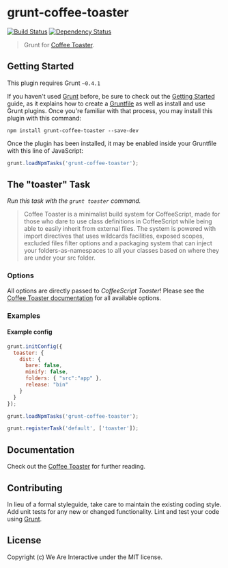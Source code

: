 # grunt-coffee-toaster

[![Build Status](https://travis-ci.org/weareinteractive/grunt-coffee-toaster.png?branch=master)](https://travis-ci.org/weareinteractive/grunt-coffee-toaster)
[![Dependency Status](https://gemnasium.com/weareinteractive/grunt-coffee-toaster.png)](https://gemnasium.com/weareinteractive/grunt-coffee-toaster)

> Grunt for [Coffee Toaster](https://github.com/serpentem/coffee-toaster).

## Getting Started

This plugin requires Grunt `~0.4.1`

If you haven't used [Grunt](http://gruntjs.com/) before, be sure to check out the [Getting Started](http://gruntjs.com/getting-started) guide, as it explains how to create a [Gruntfile](http://gruntjs.com/sample-gruntfile) as well as install and use Grunt plugins. Once you're familiar with that process, you may install this plugin with this command:

```shell
npm install grunt-coffee-toaster --save-dev
```

Once the plugin has been installed, it may be enabled inside your Gruntfile with this line of JavaScript:

```js
grunt.loadNpmTasks('grunt-coffee-toaster');
```

## The "toaster" Task

*Run this task with the `grunt toaster` command.*

> Coffee Toaster is a minimalist build system for CoffeeScript, made for those who dare to use class definitions in CoffeeScript while being able to easily inherit from external files. The system is powered with import directives that uses wildcards facilities, exposed scopes, excluded files filter options and a packaging system that can inject your folders-as-namespaces to all your classes based on where they are under your src folder.

### Options

All options are directly passed to *CoffeeScript Toaster*!
Please see the [Coffee Toaster documentation](https://github.com/serpentem/coffee-toaster) for all available options.

### Examples

#### Example config

```javascript
grunt.initConfig({
  toaster: {
    dist: {
      bare: false,
      minify: false,
      folders: { "src":"app" },
      release: "bin"
    }
  }
});

grunt.loadNpmTasks('grunt-coffee-toaster');

grunt.registerTask('default', ['toaster']);
```

## Documentation
Check out the [Coffee Toaster](https://github.com/serpentem/coffee-toaster) for further reading.

## Contributing
In lieu of a formal styleguide, take care to maintain the existing coding style. Add unit tests for any new or changed functionality. Lint and test your code using [Grunt](http://gruntjs.com/).

## License
Copyright (c) We Are Interactive under the MIT license.
